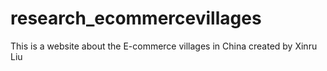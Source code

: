 # research_ecommercevillages
This is a website about the E-commerce villages in China created by Xinru Liu
